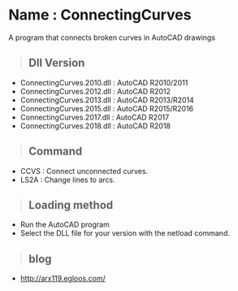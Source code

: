 # Name : ConnectingCurves
 A program that connects broken curves in AutoCAD drawings

>## Dll Version 
- ConnectingCurves.2010.dll : AutoCAD R2010/2011
- ConnectingCurves.2012.dll : AutoCAD R2012
- ConnectingCurves.2013.dll : AutoCAD R2013/R2014
- ConnectingCurves.2015.dll : AutoCAD R2015/R2016
- ConnectingCurves.2017.dll : AutoCAD R2017
- ConnectingCurves.2018.dll : AutoCAD R2018

>## Command
- CCVS : Connect unconnected curves.
- LS2A : Change lines to arcs.

>## Loading method
- Run the AutoCAD program
- Select the DLL file for your version with the netload command.

>## blog
- http://arx119.egloos.com/
